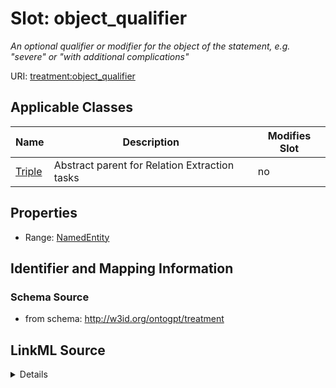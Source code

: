 

# Slot: object_qualifier


_An optional qualifier or modifier for the object of the statement, e.g. "severe" or "with additional complications"_



URI: [treatment:object_qualifier](http://w3id.org/ontogpt/treatments/object_qualifier)



<!-- no inheritance hierarchy -->





## Applicable Classes

| Name | Description | Modifies Slot |
| --- | --- | --- |
| [Triple](Triple.md) | Abstract parent for Relation Extraction tasks |  no  |







## Properties

* Range: [NamedEntity](NamedEntity.md)





## Identifier and Mapping Information







### Schema Source


* from schema: http://w3id.org/ontogpt/treatment




## LinkML Source

<details>
```yaml
name: object_qualifier
description: An optional qualifier or modifier for the object of the statement, e.g.
  "severe" or "with additional complications"
from_schema: http://w3id.org/ontogpt/treatment
rank: 1000
alias: object_qualifier
owner: Triple
domain_of:
- Triple
range: NamedEntity

```
</details>